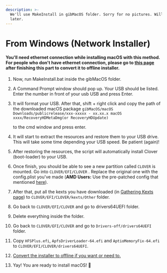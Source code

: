 ```yaml
---
description: >-
  We'll use MakeInstall in gibMacOS folder. Sorry for no pictures. Will add back
  later.
---
```


# From Windows \(Network Installer\)

#### **You'll need ethernet connection while installing macOS with this method. For people who don't have ethernet connection, please go to** [**this page**](convert-the-installer-to-offline.md) **after finishing this part to convert it to offline installer.**

1. Now, run MakeInstall.bat inside the gibMacOS folder.
2. A Command Prompt window should pop up. Your USB should be listed. Enter the number in front of your usb USB and press Enter.
3. It will format your USB. After that, shift + right click and copy the path of the downloaded macOS package `gibMacOS/macOS Downloads/publicrelease/xxx-xxxxx - xx.xx.x macOS xxxx/RecoveryHDMetaDmg(or RecoveryHDUpdate)`

    to the cmd window and press enter.

4. It will start to extract the resources and restore them to your USB drive. This will take some time depending your USB speed. Be patient \(again\)!
5. After restoring the resources, the script will automatically install Clover \(boot-loader\) to your USB.
6. Once finish, you should be able to see a new partition called `CLOVER` is mounted. Go into `CLOVER/EFI/CLOVER` . Replace the original one with the config.plist you've made \(**AMD Users:** Use the pre-patched config that mentioned [here](../../get-started/untitled/amd-clover-config.plist.md)\).
7. After that, put all the kexts you have downloaded \(in [Gathering Kexts page](../../get-started/untitled/gathering-kexts.md)\) to `CLOVER/EFI/CLOVER/kexts/Other` folder.
8. Go back to `CLOVER/EFI/CLOVER` and go to drivers64UEFI folder.
9. Delete everything inside the folder.
10. Go back to `CLOVER/EFI/CLOVER` and go to `Drivers-off/drivers64UEFI` folder.
11. Copy `HFSPlus.efi`, `ApfsDriverLoader-64.efi` and `AptioMemoryFix-64.efi` to `CLOVER/EFI/CLOVER/drivers64UEFI`.
12. [Convert the installer to offline if you want or need to.](convert-the-installer-to-offline.md)
13. Yay! You are ready to install macOS! 🥳 

